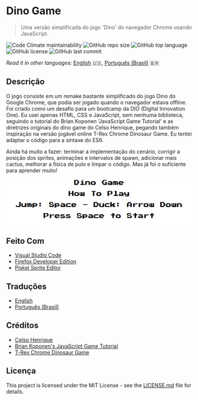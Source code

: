 # Dino Game

> Uma versão simplificada do jogo 'Dino' do navegador Chrome usando JavaScript.

![Code Climate maintainability](https://img.shields.io/codeclimate/maintainability/filimor/dino-game)
![GitHub repo size](https://img.shields.io/github/repo-size/filimor/dino-game)
![GitHub top language](https://img.shields.io/github/languages/top/filimor/dino-game)
![GitHub license](https://img.shields.io/github/license/filimor/dino-game)
![GitHub last commit](https://img.shields.io/github/last-commit/filimor/dino-game)

*Read it in other languages:* [English](https://github.com/filimor/dino-game/blob/master/README.md) :us:,
[Português (Brasil)](https://github.com/filimor/dino-game/blob/master/README.pt-BR.md) :brazil:

## Descrição

O jogo consiste em um remake bastante simplificado do jogo Dino do Google
Chrome, que podia ser jogado quando o navegador estava offline. Foi criado como
um desafio para um bootcamp da DIO (Digital Innovation One). Eu usei apenas
HTML, CSS e JavaScript, sem nenhuma biblioteca, seguindo o tutorial do Brian
Koponen 'JavaScript Game Tutorial' e as diretrizes originais do dino game do
Celso Henrique, pegando também inspiração na versão jogável online T-Rex
Chrome Dinosaur Game. Eu tentei adaptar o código para a sintaxe do ES6.

Ainda há muito a fazer: terminar a implementação do cenário, corrigir a posição
dos sprites, animações e intervalos de spawn, adicionar mais cactus, melhorar
a física de pulo e limpar o código. Mas já foi o suficiente para aprender muito!

<div style="text-align:center"><img src="screenshot.gif"></div>

## Feito Com

- [Visual Studio Code](https://code.visualstudio.com/)
- [Firefox Developer Edition](https://www.mozilla.org/pt-BR/firefox/developer/)
- [Piskel Sprite Editor](https://www.piskelapp.com/)

## Traduções

- [English](https://github.com/filimor/dino-game/blob/master/README.md)
- [Português (Brasil)](https://github.com/filimor/dino-game/blob/master/README.pt-br.md)

## Créditos

- [Celso Henrique](https://github.com/celso-henrique/dio-dino-game)
- [Brian Koponen's JavaScript Game Tutorial](https://www.briankoponen.com/html5-javascript-game-tutorial-space-invaders-part-5/)
- [T-Rex Chrome Dinosaur Game](https://chromedino.com/)

## Licença

This project is licensed under the MIT License - see the
[LICENSE.md](https://github.com/filimor/dino-game/blob/master/LICENSE "MIT") file for details.
